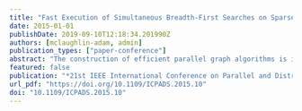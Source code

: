 ```yaml
---
title: "Fast Execution of Simultaneous Breadth-First Searches on Sparse Graphs"
date: 2015-01-01
publishDate: 2019-09-10T12:18:34.201990Z
authors: [mclaughlin-adam, admin]
publication_types: ["paper-conference"]
abstract: "The construction of efficient parallel graph algorithms is important for quickly solving problems in areas such as urban planning, social network analysis, and hardware verification. Existing GPU implementations of graph algorithms tend to be monolithic and thus contributions from the literature are typically rebuilt rather than reused. Recent work has focused on traversal-based abstractions that efficiently execute a single breadth-first search or enact algorithms in the &ldquo;think like a vertex&rdquo; paradigm. However, graph analytics such as the all-pairs shortest paths problem, diameter computations, betweenness centrality, and reachability querying require the execution of many such graph traversals. Typically, these traversals are independent of one another and can thus be executed in parallel. This paper presents multi-search, a simple abstraction that is designed for graph algorithms requiring many breadth-first searches that can be executed simultaneously. Although algorithms have implicitly leveraged this abstraction in the past, we provide an explicit, reusable implementation that efficiently maps this abstraction to the GPU, performing more than twice as fast as previous approaches on large graphs of varying diameter. This approach allows us to scale our APSP implementation to graphs with millions of vertices using a single GPU whereas prior approaches were either constrained to much smaller graph instances or required large supercomputers to process graphs of similar size. To show the flexibility of our abstraction, we use it to express betweenness centrality and achieve more than a 5.82x average speedup over parallel CPU implementations from existing frameworks and a 2.24x average speedup over a manual, highly optimized GPU implementation of the algorithm."
featured: false
publication: "*21st IEEE International Conference on Parallel and Distributed Systems, ICPADS 2015, Melbourne, Australia, December 14-17, 2015*"
url_pdf: "https://doi.org/10.1109/ICPADS.2015.10"
doi: "10.1109/ICPADS.2015.10"
---
```


